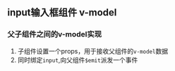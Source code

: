 ## input输入框组件 v-model

### 父子组件之间的v-model实现
  1. 子组件设置一个props，用于接收父组件的`v-model`数据
  2. 同时绑定`input`,向父组件`$emit`派发一个事件
